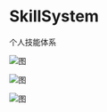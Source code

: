 # SkillSystem
个人技能体系

![图](https://raw.githubusercontent.com/itisyang/SkillSystem/master/专业知识体系_一级节点.png)

![图](https://raw.githubusercontent.com/itisyang/SkillSystem/master/专业知识体系_二级节点.png)

![图](https://raw.githubusercontent.com/itisyang/SkillSystem/master/专业知识体系.png)

<!-- <div align="center">
	<img src="专业知识体系.svg">
</div> -->